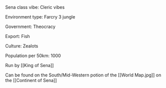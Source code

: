 Sena class vibe: Cleric vibes

Environment type: Farcry 3 jungle

Government: Theocracy

Export: Fish

Culture: Zealots

Population per 50km: 1000

Run by [[King of Sena]]


Can be found on the South/Mid-Western potion of the [[World Map.jpg]] on the [[Continent of Sena]]


